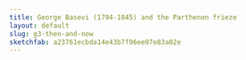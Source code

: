 ```yaml
---
title: George Basevi (1794-1845) and the Parthenon frieze
layout: default
slug: g3-then-and-now
sketchfab: a23761ecbda14e43b7f96ee07e83a02e
---
```

